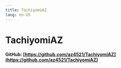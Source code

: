 ```yaml
---
title: TachiyomiAZ
lang: en-US
---
```


# TachiyomiAZ

#### GitHub: [https://github.com/az4521/TachiyomiAZ](https://github.com/az4521/TachiyomiAZ)
